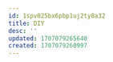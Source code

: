 ```yaml
---
id: 1spv025bx6pbp1uj2ty8a32
title: DIY
desc: ''
updated: 1707079265640
created: 1707079260997
---
```

